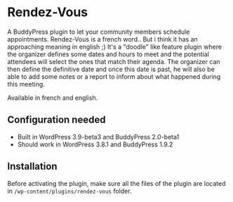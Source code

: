 Rendez-Vous
===========

A BuddyPress plugin to let your community members schedule appointments. Rendez-Vous is a french word.. But i think it has an approaching meaning in english ;)
It's a "doodle" like feature plugin where the organizer defines some dates and hours to meet and the potential attendees will select the ones that match their agenda.
The organizer can then define the definitive date and once this date is past, he will also be able to add some notes or a report to inform about what happened during this meeting.

Available in french and english. 


Configuration needed
--------------------

+ Built in WordPress 3.9-beta3 and BuddyPress 2.0-beta1
+ Should work in WordPress 3.8.1 and BuddyPress 1.9.2

Installation
------------

Before activating the plugin, make sure all the files of the plugin are located in `/wp-content/plugins/rendez-vous` folder.